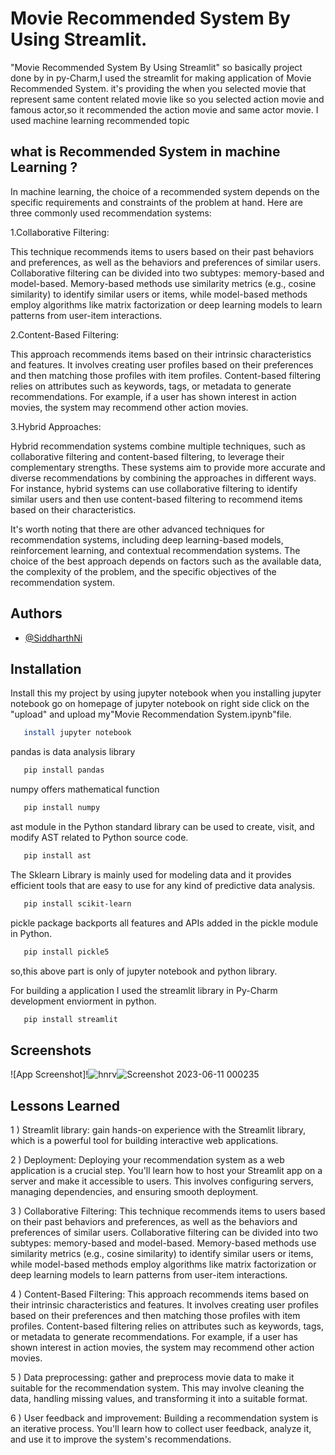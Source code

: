 
# Movie Recommended System By Using Streamlit.


"Movie Recommended System By Using Streamlit" so basically project done by in py-Charm,I used the streamlit for making application of Movie Recommended System. it's providing the when you selected movie that represent same content related movie like so you selected action movie and famous actor,so it recommended the action movie and same actor movie. I used machine learning recommended topic 

## what is Recommended System in machine Learning ?
In machine learning, the choice of a recommended system depends on the specific requirements and constraints of the problem at hand. Here are three commonly used recommendation systems:

1.Collaborative Filtering: 

This technique recommends items to users based on their past behaviors and preferences, as well as the behaviors and preferences of similar users. Collaborative filtering can be divided into two subtypes: memory-based and model-based. Memory-based methods use similarity metrics (e.g., cosine similarity) to identify similar users or items, while model-based methods employ algorithms like matrix factorization or deep learning models to learn patterns from user-item interactions.

2.Content-Based Filtering: 

This approach recommends items based on their intrinsic characteristics and features. It involves creating user profiles based on their preferences and then matching those profiles with item profiles. Content-based filtering relies on attributes such as keywords, tags, or metadata to generate recommendations. For example, if a user has shown interest in action movies, the system may recommend other action movies.

3.Hybrid Approaches: 

Hybrid recommendation systems combine multiple techniques, such as collaborative filtering and content-based filtering, to leverage their complementary strengths. These systems aim to provide more accurate and diverse recommendations by combining the approaches in different ways. For instance, hybrid systems can use collaborative filtering to identify similar users and then use content-based filtering to recommend items based on their characteristics.

It's worth noting that there are other advanced techniques for recommendation systems, including deep learning-based models, reinforcement learning, and contextual recommendation systems. The choice of the best approach depends on factors such as the available data, the complexity of the problem, and the specific objectives of the recommendation system.


## Authors

- [@SiddharthNi](https://github.com/SiddharthNi)


## Installation

Install this my project by using jupyter notebook
when you installing jupyter notebook go on homepage of jupyter notebook on right side click on the "upload" and upload my"Movie Recommendation System.ipynb"file. 


```bash
   install jupyter notebook
```
   pandas is data analysis library
```bash
   pip install pandas
```
   numpy offers mathematical function
```bash
   pip install numpy
```

   ast module in the Python standard library can be used to create, visit,    and modify AST related to Python source code.
```bash
   pip install ast
```
   The Sklearn Library is mainly used for modeling data and it provides efficient tools that are easy to use for any kind of predictive data analysis. 
```bash
   pip install scikit-learn
```
   pickle package backports all features and APIs added in the pickle module in Python.
```bash
   pip install pickle5
```

so,this above part is only  of jupyter notebook and python library.

For building a application I used the  streamlit library in Py-Charm development enviorment in python.
```bash
   pip install streamlit
```



    
## Screenshots

![App Screenshot]!![hnrv](https://github.com/SiddharthNi/Movie_Recommendation_System/assets/116881073/87237fd5-2b05-4ea0-b52d-bac2642ea69a)![Screenshot 2023-06-11 000235](https://github.com/SiddharthNi/Movie_Recommendation_System/assets/116881073/2bbd86ca-c299-4e77-9275-1824aa20a7ca)





## Lessons Learned

1 ) Streamlit library:  gain hands-on experience with the Streamlit library, which is a powerful tool for building interactive web applications. 


2 ) Deployment: Deploying your recommendation system as a web application is a crucial step. You'll learn how to host your Streamlit app on a server and make it accessible to users. This involves configuring servers, managing dependencies, and ensuring smooth deployment.


3 ) Collaborative Filtering: This technique recommends items to users based on their past behaviors and preferences, as well as the behaviors and preferences of similar users. Collaborative filtering can be divided into two subtypes: memory-based and model-based. Memory-based methods use similarity metrics (e.g., cosine similarity) to identify similar users or items, while model-based methods employ algorithms like matrix factorization or deep learning models to learn patterns from user-item interactions.

4 ) Content-Based Filtering: This approach recommends items based on their intrinsic characteristics and features. It involves creating user profiles based on their preferences and then matching those profiles with item profiles. Content-based filtering relies on attributes such as keywords, tags, or metadata to generate recommendations. For example, if a user has shown interest in action movies, the system may recommend other action movies.

5 ) Data preprocessing:  gather and preprocess movie data to make it suitable for the recommendation system. This may involve cleaning the data, handling missing values, and transforming it into a suitable format.

6 ) User feedback and improvement: Building a recommendation system is an iterative process. You'll learn how to collect user feedback, analyze it, and use it to improve the system's recommendations. 



